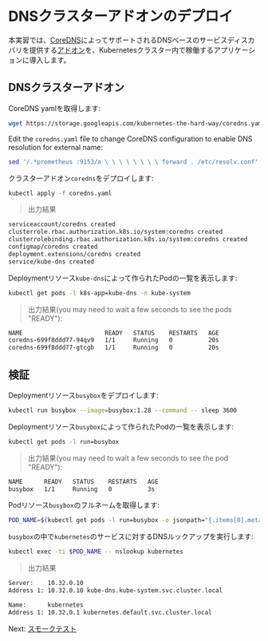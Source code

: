 # DNSクラスターアドオンのデプロイ

本実習では、[CoreDNS](https://coredns.io/)によってサポートされるDNSベースのサービスディスカバリを提供する[アドオン](https://kubernetes.io/docs/concepts/services-networking/dns-pod-service/)を、Kubernetesクラスター内で稼働するアプリケーションに導入します。

## DNSクラスターアドオン

CoreDNS yamlを取得します:

```bash
wget https://storage.googleapis.com/kubernetes-the-hard-way/coredns.yaml
```

Edit the `coredns.yaml` file to change CoreDNS configuration to enable DNS resolution for external name:

```bash
sed '/.*prometheus :9153/a \ \ \ \ \ \ \ \ forward . /etc/resolv.conf' coredns.yaml
```

クラスターアドオン`coredns`をデプロイします:

```bash
kubectl apply -f coredns.yaml
```

> 出力結果

```bash
serviceaccount/coredns created
clusterrole.rbac.authorization.k8s.io/system:coredns created
clusterrolebinding.rbac.authorization.k8s.io/system:coredns created
configmap/coredns created
deployment.extensions/coredns created
service/kube-dns created
```

Deploymentリソース`kube-dns`によって作られたPodの一覧を表示します:

```bash
kubectl get pods -l k8s-app=kube-dns -n kube-system
```

> 出力結果(you may need to wait a few seconds to see the pods "READY"):

```bash
NAME                       READY   STATUS    RESTARTS   AGE
coredns-699f8ddd77-94qv9   1/1     Running   0          20s
coredns-699f8ddd77-gtcgb   1/1     Running   0          20s
```

## 検証

Deploymentリソース`busybox`をデプロイします:

```bash
kubectl run busybox --image=busybox:1.28 --command -- sleep 3600
```

Deploymentリソース`busybox`によって作られたPodの一覧を表示します:

```bash
kubectl get pods -l run=busybox
```

> 出力結果(you may need to wait a few seconds to see the pod "READY"):

```bash
NAME      READY   STATUS    RESTARTS   AGE
busybox   1/1     Running   0          3s
```

Podリソース`busybox`のフルネームを取得します:

```bash
POD_NAME=$(kubectl get pods -l run=busybox -o jsonpath="{.items[0].metadata.name}")
```

`busybox`の中で`kubernetes`のサービスに対するDNSルックアップを実行します:

```bash
kubectl exec -ti $POD_NAME -- nslookup kubernetes
```

> 出力結果

```bash
Server:    10.32.0.10
Address 1: 10.32.0.10 kube-dns.kube-system.svc.cluster.local

Name:      kubernetes
Address 1: 10.32.0.1 kubernetes.default.svc.cluster.local
```

Next: [スモークテスト](13-smoke-test.md)
